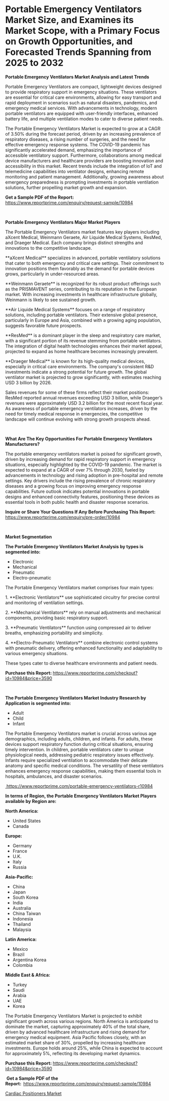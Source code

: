 <p><h1>Portable Emergency Ventilators Market Size, and Examines its Market Scope, with a Primary Focus on Growth Opportunities, and Forecasted Trends Spanning from 2025 to 2032</h1></p><p><strong>Portable Emergency Ventilators Market Analysis and Latest Trends</strong></p>
<p><p>Portable Emergency Ventilators are compact, lightweight devices designed to provide respiratory support in emergency situations. These ventilators are essential for critical care environments, allowing for easy transport and rapid deployment in scenarios such as natural disasters, pandemics, and emergency medical services. With advancements in technology, modern portable ventilators are equipped with user-friendly interfaces, enhanced battery life, and multiple ventilation modes to cater to diverse patient needs.</p><p>The Portable Emergency Ventilators Market is expected to grow at a CAGR of 3.50% during the forecast period, driven by an increasing prevalence of respiratory diseases, a rising number of surgeries, and the need for effective emergency response systems. The COVID-19 pandemic has significantly accelerated demand, emphasizing the importance of accessible ventilatory support. Furthermore, collaborations among medical device manufacturers and healthcare providers are boosting innovation and accessibility in this market. Recent trends include the integration of IoT and telemedicine capabilities into ventilator designs, enhancing remote monitoring and patient management. Additionally, growing awareness about emergency preparedness is prompting investments in portable ventilation solutions, further propelling market growth and expansion.</p></p>
<p><strong>Get a Sample PDF of the Report:&nbsp;</strong> <a href="https://www.reportprime.com/enquiry/request-sample/10984?utm_campaign=2238&utm_medium=2&utm_source=Github&utm_content=ia&utm_term=20032025&utm_id=portable-emergency-ventilators">https://www.reportprime.com/enquiry/request-sample/10984</a></p>
<p>&nbsp;</p>
<p><strong>Portable Emergency Ventilators Major Market Players</strong></p>
<p><p>The Portable Emergency Ventilators market features key players including aXcent Medical, Weinmann Geraete, Air Liquide Medical Systems, ResMed, and Draeger Medical. Each company brings distinct strengths and innovations to the competitive landscape.</p><p>**aXcent Medical** specializes in advanced, portable ventilatory solutions that cater to both emergency and critical care settings. Their commitment to innovation positions them favorably as the demand for portable devices grows, particularly in under-resourced areas.</p><p>**Weinmann Geraete** is recognized for its robust product offerings such as the PRISMAVENT series, contributing to its reputation in the European market. With increasing investments in healthcare infrastructure globally, Weinmann is likely to see sustained growth.</p><p>**Air Liquide Medical Systems** focuses on a range of respiratory solutions, including portable ventilators. Their extensive global presence, particularly in Europe and Asia, combined with a growing aging population, suggests favorable future prospects.</p><p>**ResMed** is a dominant player in the sleep and respiratory care market, with a significant portion of its revenue stemming from portable ventilators. The integration of digital health technologies enhances their market appeal, projected to expand as home healthcare becomes increasingly prevalent.</p><p>**Draeger Medical** is known for its high-quality medical devices, especially in critical care environments. The company's consistent R&D investments indicate a strong potential for future growth. The global ventilator market is projected to grow significantly, with estimates reaching USD 3 billion by 2026.</p><p>Sales revenues for some of these firms reflect their market positions: ResMed reported annual revenues exceeding USD 3 billion, while Draeger’s revenues were approximately USD 3.2 billion for the most recent fiscal year. As awareness of portable emergency ventilators increases, driven by the need for timely medical response in emergencies, the competitive landscape will continue evolving with strong growth prospects ahead.</p></p>
<p>&nbsp;</p>
<p><strong>What Are The Key Opportunities For Portable Emergency Ventilators Manufacturers?</strong></p>
<p><p>The portable emergency ventilators market is poised for significant growth, driven by increasing demand for rapid respiratory support in emergency situations, especially highlighted by the COVID-19 pandemic. The market is expected to expand at a CAGR of over 7% through 2030, fueled by advancements in technology and rising adoption in pre-hospital and remote settings. Key drivers include the rising prevalence of chronic respiratory diseases and a growing focus on improving emergency response capabilities. Future outlook indicates potential innovations in portable designs and enhanced connectivity features, positioning these devices as essential tools in both public health and disaster response scenarios.</p></p>
<p><strong>Inquire or Share Your Questions If Any Before Purchasing This Report:</strong> <a href="https://www.reportprime.com/enquiry/pre-order/10984?utm_campaign=2238&utm_medium=2&utm_source=Github&utm_content=ia&utm_term=20032025&utm_id=portable-emergency-ventilators">https://www.reportprime.com/enquiry/pre-order/10984</a></p>
<p>&nbsp;</p>
<p><strong>Market Segmentation</strong></p>
<p><strong>The Portable Emergency Ventilators Market Analysis by types is segmented into:</strong></p>
<p><ul><li>Electronic</li><li>Mechanical</li><li>Pneumatic</li><li>Electro-pneumatic</li></ul></p>
<p><p>The Portable Emergency Ventilators market comprises four main types: </p><p>1. **Electronic Ventilators** use sophisticated circuitry for precise control and monitoring of ventilation settings.</p><p>2. **Mechanical Ventilators** rely on manual adjustments and mechanical components, providing basic respiratory support.</p><p>3. **Pneumatic Ventilators** function using compressed air to deliver breaths, emphasizing portability and simplicity.</p><p>4. **Electro-Pneumatic Ventilators** combine electronic control systems with pneumatic delivery, offering enhanced functionality and adaptability to various emergency situations. </p><p>These types cater to diverse healthcare environments and patient needs.</p></p>
<p><strong>Purchase this Report:&nbsp;</strong><a href="https://www.reportprime.com/checkout?id=10984&price=3590&utm_campaign=2238&utm_medium=2&utm_source=Github&utm_content=ia&utm_term=20032025&utm_id=portable-emergency-ventilators">https://www.reportprime.com/checkout?id=10984&price=3590</a></p>
<p>&nbsp;</p>
<p><strong>The Portable Emergency Ventilators Market Industry Research by Application is segmented into:</strong></p>
<p><ul><li>Adult</li><li>Child</li><li>Infant</li></ul></p>
<p><p>The Portable Emergency Ventilators market is crucial across various age demographics, including adults, children, and infants. For adults, these devices support respiratory function during critical situations, ensuring timely intervention. In children, portable ventilators cater to unique physiological needs, addressing pediatric respiratory issues effectively. Infants require specialized ventilation to accommodate their delicate anatomy and specific medical conditions. The versatility of these ventilators enhances emergency response capabilities, making them essential tools in hospitals, ambulances, and disaster scenarios.</p></p>
<p><a href="https://www.reportprime.com/portable-emergency-ventilators-r10984?utm_campaign=2238&utm_medium=2&utm_source=Github&utm_content=ia&utm_term=20032025&utm_id=portable-emergency-ventilators">&nbsp;https://www.reportprime.com/portable-emergency-ventilators-r10984</a></p>
<p><strong>In terms of Region, the Portable Emergency Ventilators Market Players available by Region are:</strong></p>
<p>
    <p> <strong> North America: </strong>
        <ul>
            <li>United States</li>
            <li>Canada</li>
        </ul>
        </p> 
    <p> <strong> Europe: </strong>
        <ul>
            <li>Germany</li>
            <li>France</li>
            <li>U.K.</li>
            <li>Italy</li>
            <li>Russia</li>
        </ul>
        </p> 
    <p> <strong> Asia-Pacific: </strong>
        <ul>
            <li>China</li>
            <li>Japan</li>
            <li>South Korea</li>
            <li>India</li>
            <li>Australia</li>
            <li>China Taiwan</li>
            <li>Indonesia</li>
            <li>Thailand</li>
            <li>Malaysia</li>
        </ul>
        </p> 
    <p> <strong> Latin America: </strong>
        <ul>
            <li>Mexico</li>
            <li>Brazil</li>
            <li>Argentina Korea</li>
            <li>Colombia</li>
        </ul>
        </p> 
    <p> <strong> Middle East & Africa: </strong>
        <ul>
            <li>Turkey</li>
            <li>Saudi</li>
            <li>Arabia</li>
            <li>UAE</li>
            <li>Korea</li>
        </ul>
    </p>
    </p>
<p><p>The Portable Emergency Ventilators Market is projected to exhibit significant growth across various regions. North America is anticipated to dominate the market, capturing approximately 40% of the total share, driven by advanced healthcare infrastructure and rising demand for emergency medical equipment. Asia Pacific follows closely, with an estimated market share of 30%, propelled by increasing healthcare investments. Europe holds around 25%, while China is expected to account for approximately 5%, reflecting its developing market dynamics.</p></p>
<p><strong>Purchase this Report: </strong><a href="https://www.reportprime.com/checkout?id=10984&price=3590&utm_campaign=2238&utm_medium=2&utm_source=Github&utm_content=ia&utm_term=20032025&utm_id=portable-emergency-ventilators">https://www.reportprime.com/checkout?id=10984&price=3590</a></p>
<p>&nbsp;<strong>Get a Sample PDF of the Report:&nbsp;&nbsp;</strong><a href="https://www.reportprime.com/enquiry/request-sample/10984?utm_campaign=2238&utm_medium=2&utm_source=Github&utm_content=ia&utm_term=20032025&utm_id=portable-emergency-ventilators">https://www.reportprime.com/enquiry/request-sample/10984</a></p>
<p><strong></strong></p>
<p><p><a href="https://github.com/SanjidaMahmud54/Market-Research-Report-List-2/blob/main/cardiac-positioners-market.md?utm_campaign=2238&utm_medium=2&utm_source=Github&utm_content=ia&utm_term=20032025&utm_id=portable-emergency-ventilators">Cardiac Positioners Market</a></p></p>